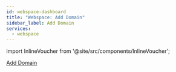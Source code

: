 ```yaml
---
id: webspace-dashboard
title: "Webspace: Add Domain"
sidebar_label: Add Domain
services:
  - webspace
---
```


import InlineVoucher from '@site/src/components/InlineVoucher';

[Add Domain](webspace-adddomain.md)
